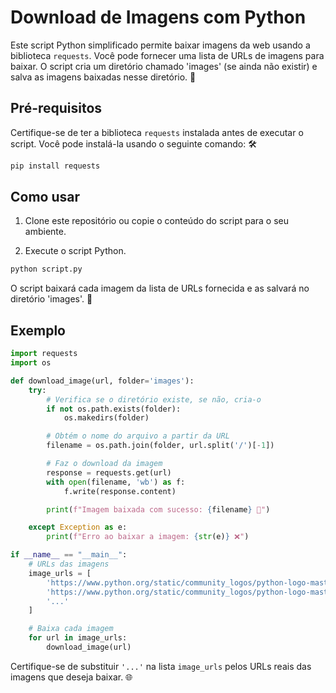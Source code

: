 # Download de Imagens com Python

Este script Python simplificado permite baixar imagens da web usando a biblioteca `requests`. Você pode fornecer uma lista de URLs de imagens para baixar. O script cria um diretório chamado 'images' (se ainda não existir) e salva as imagens baixadas nesse diretório. 📸

## Pré-requisitos

Certifique-se de ter a biblioteca `requests` instalada antes de executar o script. Você pode instalá-la usando o seguinte comando: 🛠️

```bash
pip install requests
```

## Como usar

1. Clone este repositório ou copie o conteúdo do script para o seu ambiente.

2. Execute o script Python.

```python
python script.py
```

O script baixará cada imagem da lista de URLs fornecida e as salvará no diretório 'images'. 🚀

## Exemplo

```python
import requests
import os

def download_image(url, folder='images'):
    try:
        # Verifica se o diretório existe, se não, cria-o
        if not os.path.exists(folder):
            os.makedirs(folder)

        # Obtém o nome do arquivo a partir da URL
        filename = os.path.join(folder, url.split('/')[-1])

        # Faz o download da imagem
        response = requests.get(url)
        with open(filename, 'wb') as f:
            f.write(response.content)

        print(f"Imagem baixada com sucesso: {filename} 🎉")

    except Exception as e:
        print(f"Erro ao baixar a imagem: {str(e)} ❌")

if __name__ == "__main__":
    # URLs das imagens
    image_urls = [  
        'https://www.python.org/static/community_logos/python-logo-master-v3-TM.png',
        'https://www.python.org/static/community_logos/python-logo-master-v3-TM.png',
        '...'
    ]

    # Baixa cada imagem
    for url in image_urls:
        download_image(url)
```

Certifique-se de substituir `'...'` na lista `image_urls` pelos URLs reais das imagens que deseja baixar. 🌐
